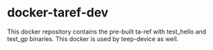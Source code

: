 # docker-taref-dev

This docker repository contains the pre-built ta-ref with test_hello and test_gp binaries.
This docker is used by teep-device as well.
